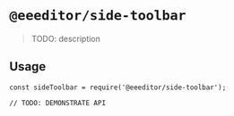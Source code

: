 # `@eeeditor/side-toolbar`

> TODO: description

## Usage

```
const sideToolbar = require('@eeeditor/side-toolbar');

// TODO: DEMONSTRATE API
```
